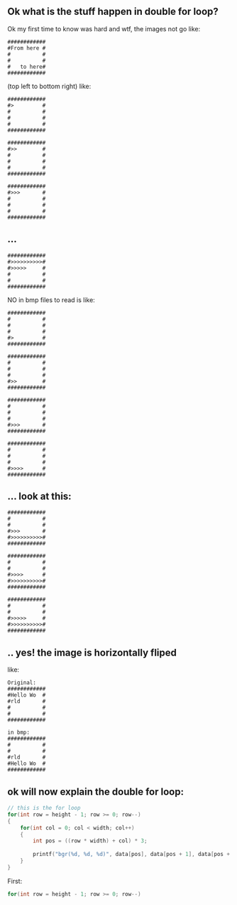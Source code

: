 ## Ok what is the stuff happen in double for loop?
Ok my first time to know was hard and wtf, the images not go like:
```
############
#From here #
#          #
#          #
#   to here#
############
```
(top left to bottom right) like:
```
############
#>         #
#          #
#          #
#          #
############
```
```
############
#>>        #
#          #
#          #
#          #
############
```
```
############
#>>>       #
#          #
#          #
#          #
############
```
## ...
```
############
#>>>>>>>>>>#
#>>>>>     #
#          #
#          #
############
```

NO in bmp files to read is like:
```
############
#          #
#          #
#          #
#>         #
############
```
```
############
#          #
#          #
#          #
#>>        #
############
```
```
############
#          #
#          #
#          #
#>>>       #
############
```
```
############
#          #
#          #
#          #
#>>>>      #
############
```
## ... look at this:
```
############
#          #
#          #
#>>>       #
#>>>>>>>>>>#
############
```
```
############
#          #
#          #
#>>>>      #
#>>>>>>>>>>#
############
```
```
############
#          #
#          #
#>>>>>     #
#>>>>>>>>>>#
############
```
## .. yes! the image is horizontally fliped
like:
```
Original:
############
#Hello Wo  #
#rld       #
#          #
#          #
############

in bmp:
############
#          #
#          #
#rld       #
#Hello Wo  #
############
```
## ok will now explain the double for loop:
```c
// this is the for loop
for(int row = height - 1; row >= 0; row--)
{
    for(int col = 0; col < width; col++)
    {
        int pos = ((row * width) + col) * 3;
        
        printf("bgr(%d, %d, %d)", data[pos], data[pos + 1], data[pos + 2]);
    }
}
```
First:
```c
for(int row = height - 1; row >= 0; row--)
```